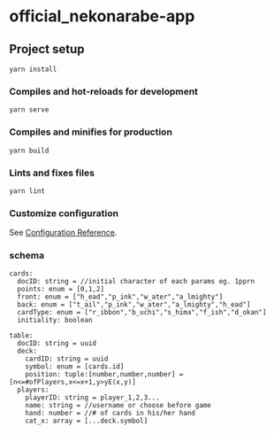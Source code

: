 # official_nekonarabe-app

## Project setup
```
yarn install
```

### Compiles and hot-reloads for development
```
yarn serve
```

### Compiles and minifies for production
```
yarn build
```

### Lints and fixes files
```
yarn lint
```

### Customize configuration
See [Configuration Reference](https://cli.vuejs.org/config/).

### schema
```
cards:
  docID: string = //initial character of each params eg. 1pprn
  points: enum = [0,1,2]
  front: enum = ["h_ead","p_ink","w_ater","a_lmighty"]
  back: enum = ["t_ail","p_ink","w_ater","a_lmighty","h_ead"]
  cardType: enum = ["r_ibbon","b_uchi","s_hima","f_ish","d_okan"]
  initiality: boolean

table:
  docID: string = uuid
  deck:
    cardID: string = uuid
    symbol: enum = [cards.id]
    position: tuple:[number,number,number] = [n<=#ofPlayers,x<=x+1,y>yE(x,y)]
  players:
    playerID: string = player_1,2,3...
    name: string = //username or choose before game
    hand: number = //# of cards in his/her hand
    cat_x: array = [...deck.symbol]
```